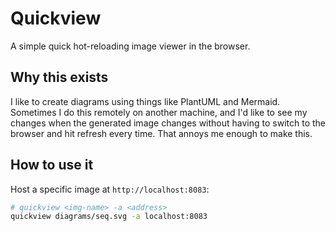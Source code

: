 # Quickview

A simple quick hot-reloading image viewer in the browser.

## Why this exists

I like to create diagrams using things like PlantUML and Mermaid. Sometimes I
do this remotely on another machine, and I'd like to see my changes when the
generated image changes without having to switch to the browser and hit refresh
every time.  That annoys me enough to make this.

## How to use it

Host a specific image at `http://localhost:8083`:

```bash
# quickview <img-name> -a <address>
quickview diagrams/seq.svg -a localhost:8083
```
